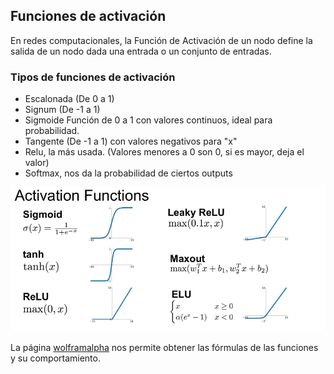 ## Funciones de activación

En redes computacionales, la Función de Activación de un nodo define la salida de un nodo dada una entrada o un conjunto de entradas.

### Tipos de funciones de activación

- Escalonada (De 0 a 1)
- Signum (De -1 a 1)
- Sigmoide Función de 0 a 1 con valores continuos, ideal para probabilidad.
- Tangente (De -1 a 1) con valores negativos para "x"
- Relu, la más usada. (Valores menores a 0 son 0, si es mayor, deja el valor)
- Softmax, nos da la probabilidad de ciertos outputs

![](../img/funciones-activacion_2.png)

La página [wolframalpha](https://www.wolframalpha.com/) nos permite obtener las fórmulas de las funciones y su comportamiento.
